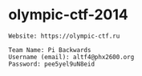 olympic-ctf-2014
================

```
Website: https://olympic-ctf.ru
```

```
Team Name: Pi Backwards
Username (email): altf4@phx2600.org
Password: pee5yel9uN8eid
```

